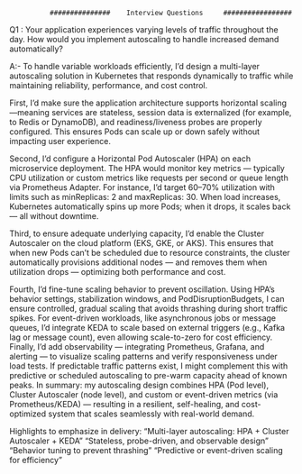               ###############    Interview Questions     #################

Q1 : Your application experiences varying levels of traffic throughout the day. How would you implement autoscaling to handle increased demand automatically?

A:- To handle variable workloads efficiently, I’d design a multi-layer autoscaling solution in Kubernetes that responds dynamically to traffic while maintaining reliability, performance, and cost control.

First, I’d make sure the application architecture supports horizontal scaling —meaning services are stateless, session data is externalized (for example, to Redis or DynamoDB), and readiness/liveness probes are properly configured. This ensures Pods can scale up or down safely without impacting user experience.

Second, I’d configure a Horizontal Pod Autoscaler (HPA) on each microservice deployment.
The HPA would monitor key metrics — typically CPU utilization or custom metrics like requests per second or queue length via Prometheus Adapter. For instance, I’d target 60–70% utilization with limits such as minReplicas: 2 and maxReplicas: 30.
When load increases, Kubernetes automatically spins up more Pods; when it drops, it scales back — all without downtime.

Third, to ensure adequate underlying capacity, I’d enable the Cluster Autoscaler on the cloud platform (EKS, GKE, or AKS). This ensures that when new Pods can’t be scheduled due to resource constraints, the cluster automatically provisions additional nodes — and removes them when utilization drops — optimizing both performance and cost.

Fourth, I’d fine-tune scaling behavior to prevent oscillation. Using HPA’s behavior settings, stabilization windows, and PodDisruptionBudgets, I can ensure controlled, gradual scaling that avoids thrashing during short traffic spikes.
For event-driven workloads, like asynchronous jobs or message queues, I’d integrate KEDA to scale based on external triggers (e.g., Kafka lag or message count), even allowing scale-to-zero for cost efficiency.
Finally, I’d add observability — integrating Prometheus, Grafana, and alerting — to visualize scaling patterns and verify responsiveness under load tests.
If predictable traffic patterns exist, I might complement this with predictive or scheduled autoscaling to pre-warm capacity ahead of known peaks.
In summary: my autoscaling design combines HPA (Pod level), Cluster Autoscaler (node level), and custom or event-driven metrics (via Prometheus/KEDA) — resulting in a resilient, self-healing, and cost-optimized system that scales seamlessly with real-world demand.

Highlights to emphasize in delivery:
“Multi-layer autoscaling: HPA + Cluster Autoscaler + KEDA”
“Stateless, probe-driven, and observable design”
“Behavior tuning to prevent thrashing”
“Predictive or event-driven scaling for efficiency”